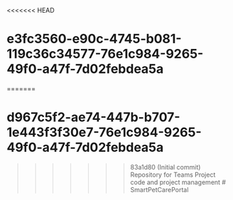 <<<<<<< HEAD
# e3fc3560-e90c-4745-b081-119c36c34577-76e1c984-9265-49f0-a47f-7d02febdea5a
=======
# d967c5f2-ae74-447b-b707-1e443f3f30e7-76e1c984-9265-49f0-a47f-7d02febdea5a
>>>>>>> 83a1d80 (Initial commit)
Repository for Teams Project code and project management
#   S m a r t P e t C a r e P o r t a l  
 